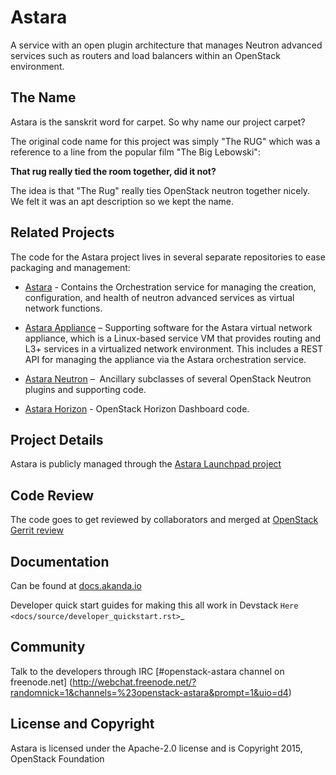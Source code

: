 # Astara

A service with an open plugin architecture that manages Neutron advanced
services such as routers and load balancers within an OpenStack environment.

## The Name

Astara is the sanskrit word for carpet. So why name our project carpet?

The original code name for this project was simply "The RUG" which was a
reference to a line from the popular film "The Big Lebowski":

**That rug really tied the room together, did it not?**

The idea is that "The Rug" really ties OpenStack neutron together nicely. We
felt it was an apt description so we kept the name.

## Related Projects

The code for the Astara project lives in several separate repositories to ease
packaging and management:


  * [Astara](https://github.com/openstack/astara) -
    Contains the Orchestration service for managing the creation, configuration,
    and health of neutron advanced services as virtual network functions.

  * [Astara Appliance](https://github.com/openstack/astara-appliance) –
    Supporting software for the Astara virtual network appliance, which is
    a Linux-based service VM that provides routing and L3+ services in
    a virtualized network environment. This includes a REST API for managing
    the appliance via the Astara orchestration service.

  * [Astara Neutron](https://github.com/openstack/astara-neutron) – 
    Ancillary subclasses of several OpenStack Neutron plugins and supporting
    code.

  * [Astara Horizon](https://github.com/stackforge/astara-horizon) -
    OpenStack Horizon Dashboard code.


## Project Details

Astara is publicly managed through the [Astara Launchpad project](https://launchpad.net/astara)


## Code Review

The code goes to get reviewed by collaborators and merged at
[OpenStack Gerrit review](https://review.openstack.org)


## Documentation

Can be found at [docs.akanda.io](http://docs.akanda.io)

Developer quick start guides for making this all work in Devstack `Here
<docs/source/developer_quickstart.rst>`_


## Community

Talk to the developers through IRC [#openstack-astara channel on freenode.net]
(http://webchat.freenode.net/?randomnick=1&channels=%23openstack-astara&prompt=1&uio=d4)


## License and Copyright

Astara is licensed under the Apache-2.0 license and is Copyright 2015,
OpenStack Foundation
